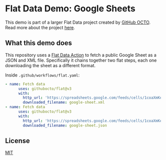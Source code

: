 # Flat Data Demo: Google Sheets

This demo is part of a larger Flat Data project created by [GitHub OCTO](https://octo.github.com/). Read more about the project [here](https://octo.github.com/projects/flat-data).

## What this demo does

This repository uses a [Flat Data Action](https://github.com/githubocto/flat) to fetch a public Google Sheet as a JSON and XML file. Specifically it chains together two flat steps, each one downloading the sheet as a different format.

Inside `.github/workflows/flat.yaml`:
```yaml
- name: Fetch data
      uses: githubocto/flat@v3
      with:
        http_url: 'https://spreadsheets.google.com/feeds/cells/1coaXmKes8b3GUFDGbmb-Hj4bek1HOEI-WCmOF4tIHwI/1/public/full' 
        downloaded_filename: google-sheet.xml
- name: Fetch data
      uses: githubocto/flat@v3
      with:
        http_url: 'https://spreadsheets.google.com/feeds/cells/1coaXmKes8b3GUFDGbmb-Hj4bek1HOEI-WCmOF4tIHwI/1/public/full?alt=json' 
        downloaded_filename: google-sheet.json
```

## License

[MIT](LICENSE)

